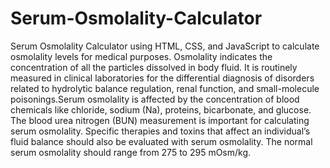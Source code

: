 # Serum-Osmolality-Calculator
Serum Osmolality Calculator using HTML, CSS, and JavaScript to calculate osmolality levels for medical purposes.
Osmolality indicates the concentration of all the particles dissolved in body fluid. It is routinely measured in clinical laboratories for the differential diagnosis of disorders related to hydrolytic balance regulation, renal function, and small-molecule poisonings.Serum osmolality is affected by the concentration of blood chemicals like chloride, sodium (Na), proteins, bicarbonate, and glucose. The blood urea nitrogen (BUN) measurement is important for calculating serum osmolality. Specific therapies and toxins that affect an individual’s fluid balance should also be evaluated with serum osmolality.
The normal serum osmolality should range from 275 to 295 mOsm/kg.
